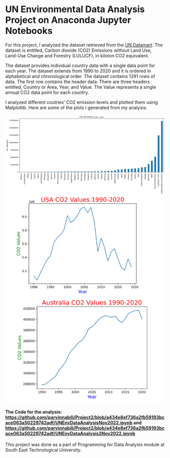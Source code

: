 # UN Environmental Data Analysis Project on Anaconda Jupyter Notebooks

For this project, I analyzed the dataset retrieved from the [UN Datamart](http://data.un.org/Data.aspx?d=GHG&f=seriesID%3aCO2). The dataset is entitled, Carbon dioxide (CO2) Emissions without Land Use, Land-Use Change and Forestry (LULUCF), in kiloton CO2 equivalent.

The dataset provides individual country data with a single data point for each year. The dataset extends from 1990 to 2020 and it is ordered in alphabetical and chronological order. The dataset contains 1291 rows of data. The first row contains the header data. There are three headers entitled, Country or Area, Year, and Value. The Value represents a single annual CO2 data point for each country.

I analyzed different coutries' CO2 emission levels and plotted them using Matplotlib. Here are some of the plots I generated from my analysis:

![CO2 Emissions](https://github.com/parvinnabili/Project2/blob/a434e8ef736a2fb59193bcace063a50229742adf/CO2%20Emissions.png)
![USA CO2 Values](https://github.com/parvinnabili/Project2/blob/a434e8ef736a2fb59193bcace063a50229742adf/USA%20CO2%20Values.PNG)
![Australia CO2 Values](https://github.com/parvinnabili/Project2/blob/a434e8ef736a2fb59193bcace063a50229742adf/Australia%20CO2%20Values.PNG)

#### The Code for the analysis: https://github.com/parvinnabili/Project2/blob/a434e8ef736a2fb59193bcace063a50229742adf/UNEnvDataAnalysisNov2022.ipynb and https://github.com/parvinnabili/Project2/blob/a434e8ef736a2fb59193bcace063a50229742adf/UNEnvDataAnalysis2Nov2022.ipynb

This project was done as a part of Programming for Data Analysis module at South East Technological University.
